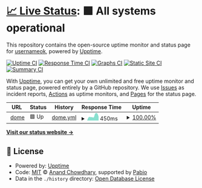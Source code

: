 # [📈 Live Status](https://usernameok.github.io/dome-uptime): <!--live status--> **🟩 All systems operational**

This repository contains the open-source uptime monitor and status page for [usernameok](https://usernameok.github.io/dome-uptime), powered by [Upptime](https://github.com/upptime/upptime).

[![Uptime CI](https://github.com/usernameok/dome-uptime/workflows/Uptime%20CI/badge.svg)](https://github.com/usernameok/dome-uptime/actions?query=workflow%3A%22Uptime+CI%22)
[![Response Time CI](https://github.com/usernameok/dome-uptime/workflows/Response%20Time%20CI/badge.svg)](https://github.com/usernameok/dome-uptime/actions?query=workflow%3A%22Response+Time+CI%22)
[![Graphs CI](https://github.com/usernameok/dome-uptime/workflows/Graphs%20CI/badge.svg)](https://github.com/usernameok/dome-uptime/actions?query=workflow%3A%22Graphs+CI%22)
[![Static Site CI](https://github.com/usernameok/dome-uptime/workflows/Static%20Site%20CI/badge.svg)](https://github.com/usernameok/dome-uptime/actions?query=workflow%3A%22Static+Site+CI%22)
[![Summary CI](https://github.com/usernameok/dome-uptime/workflows/Summary%20CI/badge.svg)](https://github.com/usernameok/dome-uptime/actions?query=workflow%3A%22Summary+CI%22)

With [Upptime](https://upptime.js.org), you can get your own unlimited and free uptime monitor and status page, powered entirely by a GitHub repository. We use [Issues](https://github.com/usernameok/dome-uptime/issues) as incident reports, [Actions](https://github.com/usernameok/dome-uptime/actions) as uptime monitors, and [Pages](https://usernameok.github.io/dome-uptime) for the status page.

<!--start: status pages-->
<!-- This summary is generated by Upptime (https://github.com/upptime/upptime) -->
<!-- Do not edit this manually, your changes will be overwritten -->
<!-- prettier-ignore -->
| URL | Status | History | Response Time | Uptime |
| --- | ------ | ------- | ------------- | ------ |
| <img alt="" src="https://icons.duckduckgo.com/ip3/dome-1.onrender.com.ico" height="13"> [dome](https://dome-1.onrender.com) | 🟩 Up | [dome.yml](https://github.com/usernameok/dome-uptime/commits/HEAD/history/dome.yml) | <details><summary><img alt="Response time graph" src="./graphs/dome/response-time-week.png" height="20"> 450ms</summary><br><a href="https://usernameok.github.io/dome-uptime/history/dome"><img alt="Response time 450" src="https://img.shields.io/endpoint?url=https%3A%2F%2Fraw.githubusercontent.com%2Fusernameok%2Fdome-uptime%2FHEAD%2Fapi%2Fdome%2Fresponse-time.json"></a><br><a href="https://usernameok.github.io/dome-uptime/history/dome"><img alt="24-hour response time 735" src="https://img.shields.io/endpoint?url=https%3A%2F%2Fraw.githubusercontent.com%2Fusernameok%2Fdome-uptime%2FHEAD%2Fapi%2Fdome%2Fresponse-time-day.json"></a><br><a href="https://usernameok.github.io/dome-uptime/history/dome"><img alt="7-day response time 450" src="https://img.shields.io/endpoint?url=https%3A%2F%2Fraw.githubusercontent.com%2Fusernameok%2Fdome-uptime%2FHEAD%2Fapi%2Fdome%2Fresponse-time-week.json"></a><br><a href="https://usernameok.github.io/dome-uptime/history/dome"><img alt="30-day response time 450" src="https://img.shields.io/endpoint?url=https%3A%2F%2Fraw.githubusercontent.com%2Fusernameok%2Fdome-uptime%2FHEAD%2Fapi%2Fdome%2Fresponse-time-month.json"></a><br><a href="https://usernameok.github.io/dome-uptime/history/dome"><img alt="1-year response time 450" src="https://img.shields.io/endpoint?url=https%3A%2F%2Fraw.githubusercontent.com%2Fusernameok%2Fdome-uptime%2FHEAD%2Fapi%2Fdome%2Fresponse-time-year.json"></a></details> | <details><summary><a href="https://usernameok.github.io/dome-uptime/history/dome">100.00%</a></summary><a href="https://usernameok.github.io/dome-uptime/history/dome"><img alt="All-time uptime 100.00%" src="https://img.shields.io/endpoint?url=https%3A%2F%2Fraw.githubusercontent.com%2Fusernameok%2Fdome-uptime%2FHEAD%2Fapi%2Fdome%2Fuptime.json"></a><br><a href="https://usernameok.github.io/dome-uptime/history/dome"><img alt="24-hour uptime 100.00%" src="https://img.shields.io/endpoint?url=https%3A%2F%2Fraw.githubusercontent.com%2Fusernameok%2Fdome-uptime%2FHEAD%2Fapi%2Fdome%2Fuptime-day.json"></a><br><a href="https://usernameok.github.io/dome-uptime/history/dome"><img alt="7-day uptime 100.00%" src="https://img.shields.io/endpoint?url=https%3A%2F%2Fraw.githubusercontent.com%2Fusernameok%2Fdome-uptime%2FHEAD%2Fapi%2Fdome%2Fuptime-week.json"></a><br><a href="https://usernameok.github.io/dome-uptime/history/dome"><img alt="30-day uptime 100.00%" src="https://img.shields.io/endpoint?url=https%3A%2F%2Fraw.githubusercontent.com%2Fusernameok%2Fdome-uptime%2FHEAD%2Fapi%2Fdome%2Fuptime-month.json"></a><br><a href="https://usernameok.github.io/dome-uptime/history/dome"><img alt="1-year uptime 100.00%" src="https://img.shields.io/endpoint?url=https%3A%2F%2Fraw.githubusercontent.com%2Fusernameok%2Fdome-uptime%2FHEAD%2Fapi%2Fdome%2Fuptime-year.json"></a></details>

<!--end: status pages-->

[**Visit our status website →**](https://usernameok.github.io/dome-uptime)

## 📄 License

- Powered by: [Upptime](https://github.com/upptime/upptime)
- Code: [MIT](./LICENSE) © [Anand Chowdhary](https://anandchowdhary.com), supported by [Pabio](https://pabio.com)
- Data in the `./history` directory: [Open Database License](https://opendatacommons.org/licenses/odbl/1-0/)
